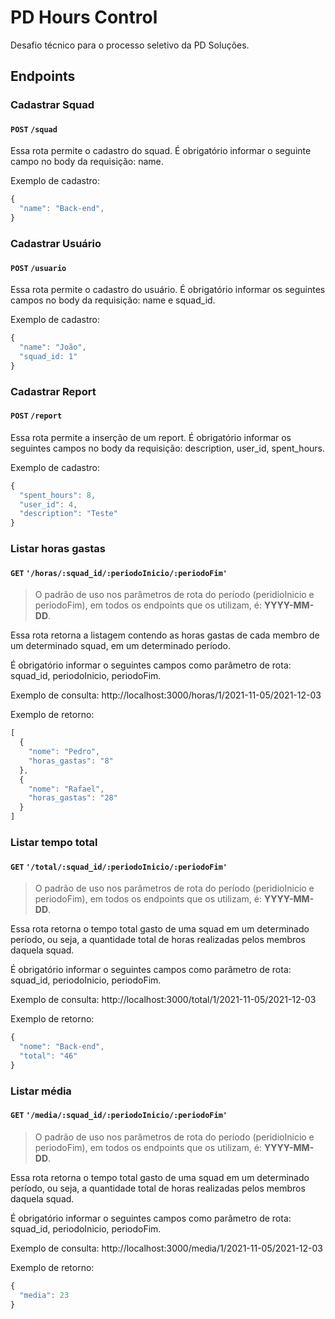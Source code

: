 # PD Hours Control
Desafio técnico para o processo seletivo da PD Soluções.

## **Endpoints**

### **Cadastrar Squad**
#### `POST` `/squad`
Essa rota permite o cadastro do squad.
É obrigatório informar o seguinte campo no body da requisição: name.

Exemplo de cadastro:

```javascript
{
  "name": "Back-end",
}
```

### **Cadastrar Usuário**
#### `POST` `/usuario`
Essa rota permite o cadastro do usuário.
É obrigatório informar os seguintes campos no body da requisição: name e squad_id.

Exemplo de cadastro:

```javascript
{
  "name": "João",
  "squad_id: 1"
}
```

### **Cadastrar Report**
#### `POST` `/report`
Essa rota permite a inserção de um report.
É obrigatório informar os seguintes campos no body da requisição: description, user_id, spent_hours.

Exemplo de cadastro:

```javascript
{
  "spent_hours": 8,
  "user_id": 4,
  "description": "Teste"
}
```
### **Listar horas gastas**
#### `GET` `'/horas/:squad_id/:periodoInicio/:periodoFim'`
>O padrão de uso nos parâmetros de rota do período (peridioInicio e periodoFim), em todos os endpoints que os utilizam, é: **YYYY-MM-DD**.

Essa rota retorna a listagem contendo as horas gastas de cada membro de um determinado squad, em um determinado período.


É obrigatório informar o seguintes campos como parâmetro de rota: squad_id, periodoInicio, periodoFim.

Exemplo de consulta:
http://localhost:3000/horas/1/2021-11-05/2021-12-03

Exemplo de retorno: 
```javascript
[
  {
    "nome": "Pedro",
    "horas_gastas": "8"
  },
  {
    "nome": "Rafael",
    "horas_gastas": "28"
  }
]
```

### **Listar tempo total**
#### `GET` `'/total/:squad_id/:periodoInicio/:periodoFim'`
>O padrão de uso nos parâmetros de rota do período (peridioInicio e periodoFim), em todos os endpoints que os utilizam, é: **YYYY-MM-DD**.

Essa rota retorna o tempo total gasto de uma squad em um determinado período, ou seja, a quantidade total de horas realizadas pelos membros daquela squad.


É obrigatório informar o seguintes campos como parâmetro de rota: squad_id, periodoInicio, periodoFim.

Exemplo de consulta:
http://localhost:3000/total/1/2021-11-05/2021-12-03

Exemplo de retorno: 
```javascript
{
  "nome": "Back-end",
  "total": "46"
}
```
### **Listar média**
#### `GET` `'/media/:squad_id/:periodoInicio/:periodoFim'`
>O padrão de uso nos parâmetros de rota do período (peridioInicio e periodoFim), em todos os endpoints que os utilizam, é: **YYYY-MM-DD**.

Essa rota retorna o tempo total gasto de uma squad em um determinado período, ou seja, a quantidade total de horas realizadas pelos membros daquela squad.


É obrigatório informar o seguintes campos como parâmetro de rota: squad_id, periodoInicio, periodoFim.

Exemplo de consulta:
http://localhost:3000/media/1/2021-11-05/2021-12-03

Exemplo de retorno: 
```javascript
{
  "media": 23
}
```